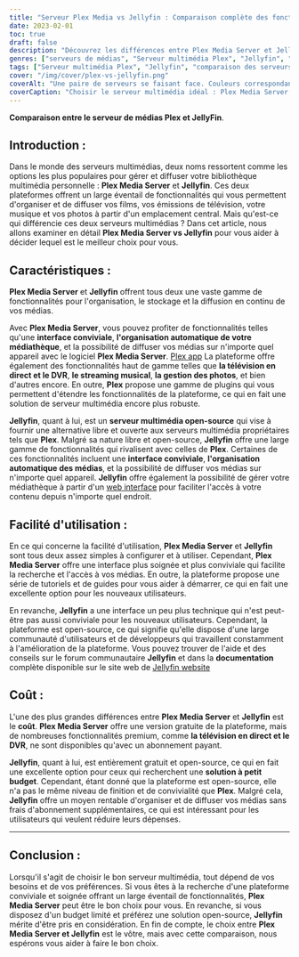 ```yaml
---
title: "Serveur Plex Media vs Jellyfin : Comparaison complète des fonctionnalités et des coûts"
date: 2023-02-01
toc: true
draft: false
description: "Découvrez les différences entre Plex Media Server et Jellyfin, deux options de serveur multimédia populaires, et faites un choix éclairé en fonction des fonctionnalités et des coûts."
genres: ["serveurs de médias", "Serveur multimédia Plex", "Jellyfin", "streaming", "gestion des médias", "médiathèque personnelle", "comparison", "caractéristiques", "coûts", "open-source"]
tags: ["Serveur multimédia Plex", "Jellyfin", "comparaison des serveurs de médias", "médias en continu", "médiathèque personnelle", "l'organisation des médias", "interface conviviale", "open-source", "rentable", "économiquement avantageux", "caractéristiques supérieures", "serveur média gratuit", "caractéristiques du serveur de médias", "diffusion en continu des médias", "gestion des médias", "Alternatives à Plex", "Caractéristiques de Jellyfin", "Plex vs Jellyfin", "coûts du serveur média", "plates-formes de serveurs de médias", "meilleur serveur média", "logiciel de serveur de médias", "serveur de streaming", "configuration du serveur de médias", "application serveur média", "solutions pour serveurs de médias", "guide du serveur de médias", "serveur multimédia de diffusion en continu", "comparer Plex et Jellyfin", "Revue de Plex", "Revue Jellyfin"]
cover: "/img/cover/plex-vs-jellyfin.png"
coverAlt: "Une paire de serveurs se faisant face. Couleurs correspondant aux thèmes de plex, noir et orange, et de jellyfin, bleu clair et violet."
coverCaption: "Choisir le serveur multimédia idéal : Plex Media Server vs Jellyfin"
---
```


**Comparaison entre le serveur de médias Plex et JellyFin**.

## Introduction :

Dans le monde des serveurs multimédias, deux noms ressortent comme les options les plus populaires pour gérer et diffuser votre bibliothèque multimédia personnelle : **Plex Media Server** et **Jellyfin**. Ces deux plateformes offrent un large éventail de fonctionnalités qui vous permettent d'organiser et de diffuser vos films, vos émissions de télévision, votre musique et vos photos à partir d'un emplacement central. Mais qu'est-ce qui différencie ces deux serveurs multimédias ? Dans cet article, nous allons examiner en détail **Plex Media Server vs Jellyfin** pour vous aider à décider lequel est le meilleur choix pour vous.

## Caractéristiques :

**Plex Media Server** et **Jellyfin** offrent tous deux une vaste gamme de fonctionnalités pour l'organisation, le stockage et la diffusion en continu de vos médias.

Avec **Plex Media Server**, vous pouvez profiter de fonctionnalités telles qu'une **interface conviviale**, **l'organisation automatique de votre médiathèque**, et la possibilité de diffuser vos médias sur n'importe quel appareil avec le logiciel **Plex Media Server**. [Plex app](https://www.plex.tv/apps-devices/) La plateforme offre également des fonctionnalités haut de gamme telles que **la télévision en direct et le DVR**, **le streaming musical**, **la gestion des photos**, et bien d'autres encore. En outre, **Plex** propose une gamme de plugins qui vous permettent d'étendre les fonctionnalités de la plateforme, ce qui en fait une solution de serveur multimédia encore plus robuste.

**Jellyfin**, quant à lui, est un **serveur multimédia open-source** qui vise à fournir une alternative libre et ouverte aux serveurs multimédia propriétaires tels que **Plex**. Malgré sa nature libre et open-source, **Jellyfin** offre une large gamme de fonctionnalités qui rivalisent avec celles de **Plex**. Certaines de ces fonctionnalités incluent une **interface conviviale**, **l'organisation automatique des médias**, et la possibilité de diffuser vos médias sur n'importe quel appareil. **Jellyfin** offre également la possibilité de gérer votre médiathèque à partir d'un [web interface](https://jellyfin.org/docs/general/administration/web-interface.html) pour faciliter l'accès à votre contenu depuis n'importe quel endroit.

## Facilité d'utilisation :

En ce qui concerne la facilité d'utilisation, **Plex Media Server** et **Jellyfin** sont tous deux assez simples à configurer et à utiliser. Cependant, **Plex Media Server** offre une interface plus soignée et plus conviviale qui facilite la recherche et l'accès à vos médias. En outre, la plateforme propose une série de tutoriels et de guides pour vous aider à démarrer, ce qui en fait une excellente option pour les nouveaux utilisateurs.

En revanche, **Jellyfin** a une interface un peu plus technique qui n'est peut-être pas aussi conviviale pour les nouveaux utilisateurs. Cependant, la plateforme est open-source, ce qui signifie qu'elle dispose d'une large communauté d'utilisateurs et de développeurs qui travaillent constamment à l'amélioration de la plateforme. Vous pouvez trouver de l'aide et des conseils sur le forum communautaire **Jellyfin** et dans la **documentation** complète disponible sur le site web de [Jellyfin website](https://jellyfin.org/)

## Coût :

L'une des plus grandes différences entre **Plex Media Server** et **Jellyfin** est le **coût**. **Plex Media Server** offre une version gratuite de la plateforme, mais de nombreuses fonctionnalités premium, comme **la télévision en direct et le DVR**, ne sont disponibles qu'avec un abonnement payant.

**Jellyfin**, quant à lui, est entièrement gratuit et open-source, ce qui en fait une excellente option pour ceux qui recherchent une **solution à petit budget**. Cependant, étant donné que la plateforme est open-source, elle n'a pas le même niveau de finition et de convivialité que **Plex**. Malgré cela, **Jellyfin** offre un moyen rentable d'organiser et de diffuser vos médias sans frais d'abonnement supplémentaires, ce qui est intéressant pour les utilisateurs qui veulent réduire leurs dépenses.

______

## Conclusion :

Lorsqu'il s'agit de choisir le bon serveur multimédia, tout dépend de vos besoins et de vos préférences. Si vous êtes à la recherche d'une plateforme conviviale et soignée offrant un large éventail de fonctionnalités, **Plex Media Server** peut être le bon choix pour vous. En revanche, si vous disposez d'un budget limité et préférez une solution open-source, **Jellyfin** mérite d'être pris en considération. En fin de compte, le choix entre **Plex Media Server et Jellyfin** est le vôtre, mais avec cette comparaison, nous espérons vous aider à faire le bon choix.
